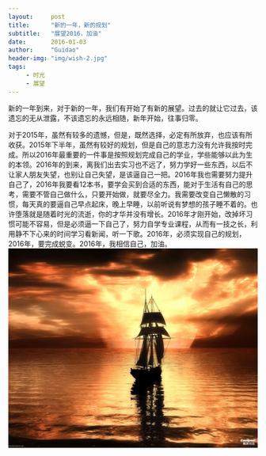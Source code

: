 ```yaml
---
layout:		post
title:		"新的一年，新的规划"
subtitle:	"展望2016，加油"
date:		2016-01-03
author:		"Guidao"
header-img:	"img/wish-2.jpg"
tags:
     - 时光
     - 展望
---
```


新的一年到来，对于新的一年，我们有开始了有新的展望。过去的就让它过去，该遗忘的无从泄露，不该遗忘的永远相随，新年开始，往事归零。

对于2015年，虽然有较多的遗憾，但是，既然选择，必定有所放弃，也应该有所收获。2015年下半年，虽然有较好的规划，但是自己的意志力没有允许我按时完成。所以2016年最重要的一件事是按照规划完成自己的学业，学些能够以此为生的本领。2016年的到来，离我们出去实习也不远了，努力学好一些东西，以后不让家人朋友失望，也别让自己失望，是该逼自己一把。2016年我也需要努力提升自己了，2016年我要看12本书，要学会买到合适的东西，能对于生活有自己的思考，需要不管自己做什么，只要开始做，就要尽全力。我需要改变自己懒散的习惯，每天真的要逼自己早点起床，晚上早睡，以前听说有梦想的孩子睡不着的。也许堕落就是随着时光的流逝，你的才华并没有增长。2016年才刚开始，改掉坏习惯可能不容易，但是必须逼一下自己了，努力自学专业课程，从而有一技之长，利用静不下心来的时间学习看新闻，听一下歌。2016年，必须实现自己的规划，2016年，要完成蜕变。2016年，我相信自己，加油。
![img](/img/wish-1.jpg)
